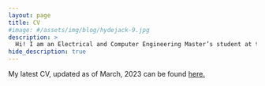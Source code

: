 ```yaml
---
layout: page
title: CV
#image: #/assets/img/blog/hydejack-9.jpg
description: >
  Hi! I am an Electrical and Computer Engineering Master’s student at the University of Waterloo. I studied Computer Science Engineering at Andhra University, India. I worked with Wipro Limited as a Project Engineer for 3 years, in the telecommunications domain. I also have a PG Diploma in Cyber Laws & Intellectual Property Rights from NALSAR, Hyderabad, India.
hide_description: true
---
```

My latest CV, updated as of March, 2023 can be found <a href="/assets/cv.pdf">here.</a>
